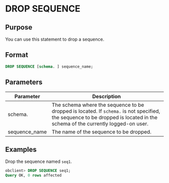 # DROP SEQUENCE

## Purpose

You can use this statement to drop a sequence.

## Format

```sql
DROP SEQUENCE [schema. ] sequence_name;
```

## Parameters

| Parameter | Description |
|---------------|-----------------------------------------------------------|
| schema. | The schema where the sequence to be dropped is located.  If `schema.` is not specified, the sequence to be dropped is located in the schema of the currently logged-on user.  |
| sequence_name | The name of the sequence to be dropped.  |

## Examples

Drop the sequence named `seq1`.

```sql
obclient> DROP SEQUENCE seq1;
Query OK, 0 rows affected
```
